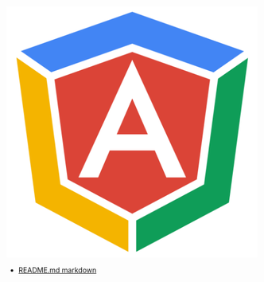 ![IMAGE ALT TEXT HERE](images/angular.png)

* [README.md markdown](https://github.com/mehdizebarjadan/GitHub/wiki/README.md-markdown)